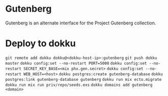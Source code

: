 # Gutenberg

Gutenberg is an alternate interface for the Project Gutenberg collection.

# Deploy to dokku

`git remote add dokku dokku@<dokku-host-ip>:gutenberg`
`git push dokku master`
`dokku config:set --no-restart PORT=5000`
`dokku config:set --no-restart SECRET_KEY_BASE=<mix phx.gen.secret>`
`dokku config:set --no-restart WEB_HOST=<host>`
`dokku postgres:create gutenberg-database`
`dokku postgres:link gutenberg-database gutenberg`
`dokku run mix ecto.migrate`
`dokku run mix run priv/repo/seeds.exs`
`dokku domains add gutenberg <domain>`